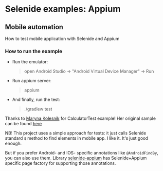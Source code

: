 Selenide examples: Appium
=========================

## Mobile automation 

How to test mobile application with Selenide and Appium

### How to run the example

* Run the emulator:
  > open Android Studio -> "Android Virtual Device Manager" -> Run

* Run appium server:
   > appium

* And finally, run the test:
   > ./gradlew test

Thanks to [Maryna Kolesnik](https://github.com/mkpythonanywhereblog) for CalculatorTest example!
Her original sample can be found [here](https://gist.github.com/mkpythonanywhereblog/d1fb3dca2e66146f519f) 

NB! This project uses a simple approach for tests: it just calls Selenide standard `$` method to find elements in mobile app.
I like it. It's just good enough.

But if you prefer Android- and IOS- specific annotations like `@AndroidFindBy`, you can also use them. 
Library [selenide-appium](https://github.com/selenide/selenide-appium) has Selenide+Appium specific page factory 
for supporting those annotations. 
